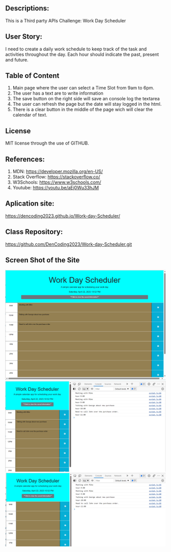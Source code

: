 
## Descriptions:
This is a Third party APIs Challenge: Work Day Scheduler

## User Story:
I need to create a daily work schedule to keep track of the task and activities throughout the day. 
Each hour should indicate the past, present and future. 

## Table of Content
1. Main page where the user can select a Time Slot from 9am to 6pm. 
2. The user has a text are to write information
3. The save button on the right side will save an console log the textarea
4. The user can refresh the page but the date will stay logged in the html.
5. There is a clear button in the middle of the page wich will clear the calendar of text. 

## License
MIT license through the use of GITHUB.

## References:
1. MDN: https://developer.mozilla.org/en-US/
2. Stack Overflow: https://stackoverflow.co/
3. W3Schools: https://www.w3schools.com/
4. Youtube: https://youtu.be/aEj0Wu33hJM

## Aplication site:
https://dencoding2023.github.io/Work-day-Scheduler/
## Class Repository:
https://github.com/DenCoding2023/Work-day-Scheduler.git

## Screen Shot of the Site
![Webstie Image](assests/images/Website%20Image.png)
![Entering text int the field](assests/schedule%20with%20consoleLog.png)
![Pressing the Clear text button](assests/pressing%20the%20clear%20button.png)